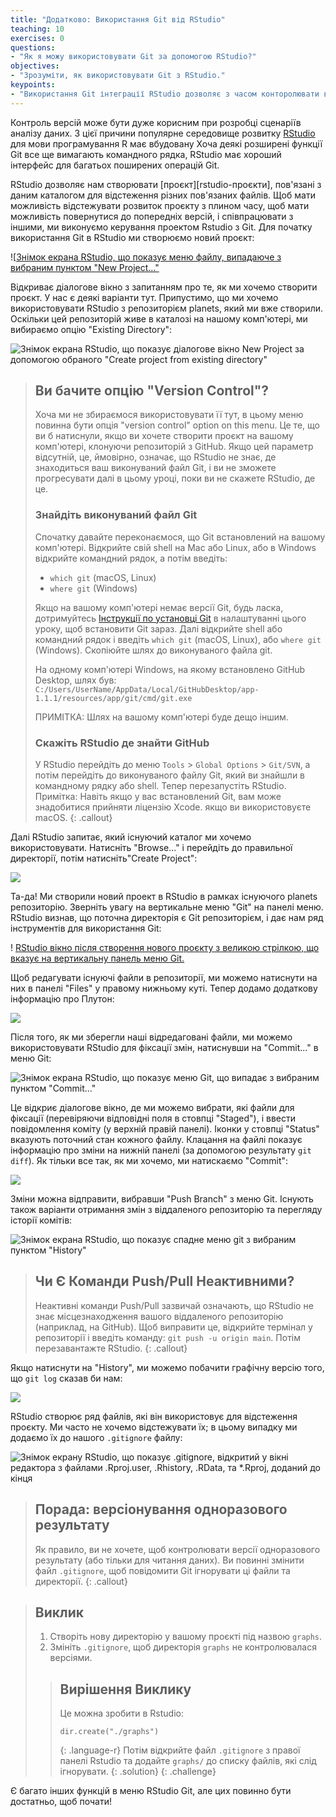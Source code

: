 ```yaml
---
title: "Додатково: Використання Git від RStudio"
teaching: 10
exercises: 0
questions:
- "Як я можу використовувати Git за допомогою RStudio?"
objectives:
- "Зрозуміти, як використовувати Git з RStudio."
keypoints:
- "Використання Git інтеграції RStudio дозволяє з часом конторолювати версіями проєкту."
---
```


Контроль версій може бути дуже корисним при розробці сценаріїв аналізу даних. З
цієї причини популярне середовище розвитку
[RStudio][rstudio] для мови програмування R має вбудовану
Хоча деякі розширені функції Git все ще вимагають 
командного рядка, RStudio має хороший інтерфейс для багатьох поширених операцій Git.

RStudio дозволяє нам створювати [проєкт][rstudio-проєкти], пов'язані з
даним каталогом для відстеження різних пов'язаних файлів. Щоб мати
можливість відстежувати розвиток проєкту з плином часу, щоб мати можливість повернутися до
попередніх версій, і співпрацювати з іншими, ми виконуємо керування проектом Rstudio з Git.
Для початку використання Git в RStudio ми створюємо новий проєкт:

![[Знімок екрана RStudio, що показує меню файлу, випадаюче з вибраним пунктом "New Project..."](../fig/RStudio_screenshot_newproject.png)

Відкриває діалогове вікно з запитанням про те, як ми хочемо створити проєкт. У нас є
деякі варіанти тут. Припустимо, що ми хочемо використовувати RStudio з
репозиторієм planets, який ми вже створили. Оскільки цей репозиторій живе в каталозі на нашому комп'ютері, ми
вибираємо опцію "Existing Directory":

![Знімок екрана RStudio, що показує діалогове вікно New Project за допомогою обраного "Create project from existing directory"](../fig/RStudio_screenshot_existingdirectory.png)

> ## Ви бачите опцію "Version Control"?
>
> Хоча ми не збираємося використовувати її тут, в цьому меню повинна бути опція "version control"
> option on this menu. Це те, що ви б натиснули, якщо ви хочете
> створити проєкт на вашому комп'ютері, клонуючи репозиторій з GitHub.
> Якщо цей параметр відсутній, це, ймовірно, означає, що RStudio не знає,
> де знаходиться ваш виконуваний файл Git, і ви не зможете прогресувати далі
> в цьому уроці, поки ви не скажете RStudio, де це.  
>
> ### Знайдіть виконуваний файл Git
>
> Спочатку давайте переконаємося, що Git встановлений на вашому комп'ютері.
> Відкрийте свій shell на Mac або Linux, або в Windows відкрийте командний рядок,
> а потім введіть:
> - `which git` (macOS, Linux)
> - `where git` (Windows)
>
> Якщо на вашому комп'ютері немає версії Git, будь ласка, дотримуйтесь 
> [Інструкції по установці Git](https://swcarpentry.github.io/git-novice/setup.html)
> в налаштуванні цього уроку, щоб встановити Git зараз. Далі відкрийте shell або командний рядок 
> і введіть `which git` (macOS, Linux), або `where git` (Windows).
> Скопіюйте шлях до виконуваного файла git.
>
> На одному комп'ютері Windows, на якому встановлено GitHub Desktop, шлях був:
> `C:/Users/UserName/AppData/Local/GitHubDesktop/app-1.1.1/resources/app/git/cmd/git.exe`
>
> ПРИМІТКА: Шлях на вашому комп'ютері буде дещо іншим.
>
> ### Скажіть RStudio де знайти GitHub
>
> У RStudio перейдіть до меню `Tools` > `Global Options` > `Git/SVN`, а потім
> перейдіть до виконуваного файлу Git, який ви знайшли в командному рядку або shell. Тепер перезапустіть
> RStudio.
> Примітка: Навіть якщо у вас встановлений Git, вам може знадобитися прийняти ліцензію
> Xcode. якщо ви використовуєте macOS.
{: .callout}

Далі RStudio запитає, який існуючий каталог ми хочемо використовувати. Натисніть
"Browse..." і перейдіть до правильної директорії, потім натисніть"Create Project":

![](../fig/RStudio_screenshot_navigateexisting.png)

Та-да! Ми створили новий проект в RStudio в рамках існуючого planets
репозиторію. Зверніть увагу на вертикальне меню "Git" на панелі меню. RStudio визнав, що
поточна директорія є Git репозиторієм, і дає нам
ряд інструментів для використання Git:

! [RStudio вікно після створення нового проєкту з великою стрілкою, що вказує на вертикальну панель меню Git.](../fig/RStudio_screenshot_afterclone.png)

Щоб редагувати існуючі файли в репозиторії, ми можемо натиснути на них в панелі
"Files" у правому нижньому куті. Тепер додамо додаткову інформацію
про Плутон:

![](../fig/RStudio_screenshot_editfiles.png)

Після того, як ми зберегли наші відредаговані файли, ми можемо використовувати RStudio для фіксації змін, 
натиснувши на "Commit..." в меню Git:

![Знімок екрана RStudio, що показує меню Git, що випадає з вибраним пунктом "Commit..."](../fig/RStudio_screenshot_commit.png)

Це відкриє діалогове вікно, де ми можемо вибрати, які файли для фіксації (перевіряючи відповідні поля
в стовпці "Staged"), і ввести повідомлення коміту
(у верхній правій панелі). Іконки у стовпці "Status" вказують 
поточний стан кожного файлу. Клацання на файлі показує інформацію про зміни на нижній
панелі (за допомогою результату `git diff`). Як тільки 
все так, як ми хочемо, ми натискаємо "Commit":

![](../fig/RStudio_screenshot_review.png)

Зміни можна відправити, вибравши "Push Branch" з меню Git. 
Існують також варіанти отримання змін з віддаленого репозиторію та перегляду історії 
комітів:

![Знімок екрана RStudio, що показує спадне меню git з вибраним пунктом "History"](../fig/RStudio_screenshot_history.png)

> ## Чи Є Команди Push/Pull Неактивними?
>
> Неактивні команди Push/Pull зазвичай означають, що RStudio не знає
> місцезнаходження вашого віддаленого репозиторію (наприклад, на GitHub). Щоб виправити це, відкрийте 
> термінал у репозиторії і введіть команду: `git push -u origin
> main`. Потім перезавантажте RStudio.
{: .callout}

Якщо натиснути на "History", ми можемо побачити графічну версію того, що `git log`
сказав би нам:

![](../fig/RStudio_screenshot_viewhistory.png)

RStudio створює ряд файлів, які він використовує для відстеження проєкту. Ми часто
не хочемо відстежувати їх; в цьому випадку ми додаємо їх до нашого `.gitignore`
файлу:

![Знімок екрану RStudio, що показує .gitignore, відкритий у вікні редактора з файлами .Rproj.user, .Rhistory, .RData, та \*.Rproj, доданий до кінця](../fig/RStudio_screenshot_gitignore.png)

> ## Порада: версіонування одноразового результату
>
> Як правило, ви не хочете, щоб контролювати версії одноразового результату (або тільки для
> читання даних). Ви повинні змінити файл `.gitignore`, щоб повідомити Git ігнорувати ці
> файли та директорії.
{: .callout}

> ## Виклик
>
> 1. Створіть нову директорію у вашому проєкті під назвою `graphs`.
> 2. Змініть `.gitignore`, щоб директорія `graphs` не контролювалася версіями.
>
>
> > ## Вирішення Виклику
> >
> > Це можна зробити в Rstudio:
> > ```
> > dir.create("./graphs")
> > ```
> > {: .language-r}
> > Потім відкрийте файл `.gitignore` з правої панелі Rstudio та додайте 
> > `graphs/` до списку файлів, які слід ігнорувати.
> {: .solution}
{: .challenge}

Є багато інших функцій в меню RStudio Git, але цих повинно бути
достатньо, щоб почати!


[rstudio]: https://www.rstudio.com/
[rstudio-projects]: https://support.rstudio.com/hc/en-us/articles/200526207-Using-Projects

